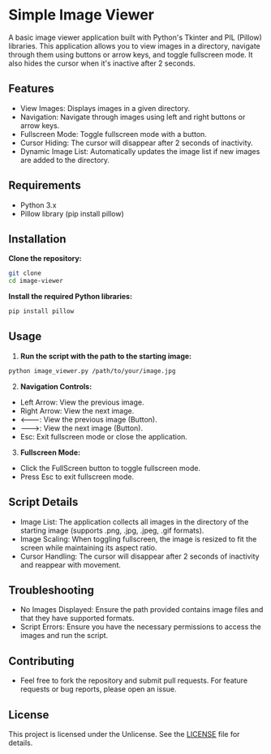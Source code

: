 # Simple Image Viewer

A basic image viewer application built with Python's Tkinter and PIL (Pillow) libraries. This application allows you to view images in a directory, navigate through them using buttons or arrow keys, and toggle fullscreen mode. It also hides the cursor when it's inactive after 2 seconds.

## Features
* View Images: Displays images in a given directory.
* Navigation: Navigate through images using left and right buttons or arrow keys.
* Fullscreen Mode: Toggle fullscreen mode with a button.
* Cursor Hiding: The cursor will disappear after 2 seconds of inactivity.
* Dynamic Image List: Automatically updates the image list if new images are added to the directory.
## Requirements
* Python 3.x
* Pillow library (pip install pillow)
## Installation

**Clone the repository:**
```bash
git clone 
cd image-viewer
```
**Install the required Python libraries:**
```bash
pip install pillow
```
## Usage

1. **Run the script with the path to the starting image:**
```bash
python image_viewer.py /path/to/your/image.jpg
```
2. **Navigation Controls:**
* Left Arrow: View the previous image.
* Right Arrow: View the next image.
* <---: View the previous image (Button).
* --->: View the next image (Button).
* Esc: Exit fullscreen mode or close the application.
3. **Fullscreen Mode:**
* Click the FullScreen button to toggle fullscreen mode.
* Press Esc to exit fullscreen mode.
## Script Details
* Image List: The application collects all images in the directory of the starting image (supports .png, .jpg, .jpeg, .gif formats).
* Image Scaling: When toggling fullscreen, the image is resized to fit the screen while maintaining its aspect ratio.
* Cursor Handling: The cursor will disappear after 2 seconds of inactivity and reappear with movement.
## Troubleshooting
* No Images Displayed: Ensure the path provided contains image files and that they have supported formats.
* Script Errors: Ensure you have the necessary permissions to access the images and run the script.
## Contributing
* Feel free to fork the repository and submit pull requests. For feature requests or bug reports, please open an issue.

## License
This project is licensed under the Unlicense. See the [LICENSE](LICENSE) file for details.

